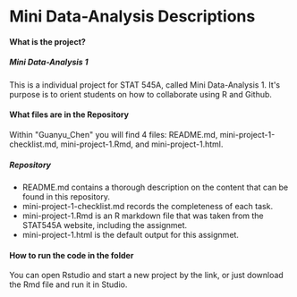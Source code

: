 # Mini Data-Analysis Descriptions

#### What is the project?
##### Mini Data-Analysis 1
This is a individual project for STAT 545A, called Mini Data-Analysis 1. It's purpose is to orient students on how to collaborate using R and Github.

#### What files are in the Repository
Within "Guanyu_Chen" you will find 4 files: README.md, mini-project-1-checklist.md, mini-project-1.Rmd, and mini-project-1.html.

##### Repository 
- README.md contains a thorough description on the content that can be found in this repository. 
- mini-project-1-checklist.md records the completeness of each task. 
- mini-project-1.Rmd is an R markdown file that was taken from the STAT545A website, including the assignmet.  
- mini-project-1.html is the default output for this assignmet.

#### How to run the code in the folder
You can open Rstudio and start a new project by the link, or just download the Rmd file and run it in Studio.  
